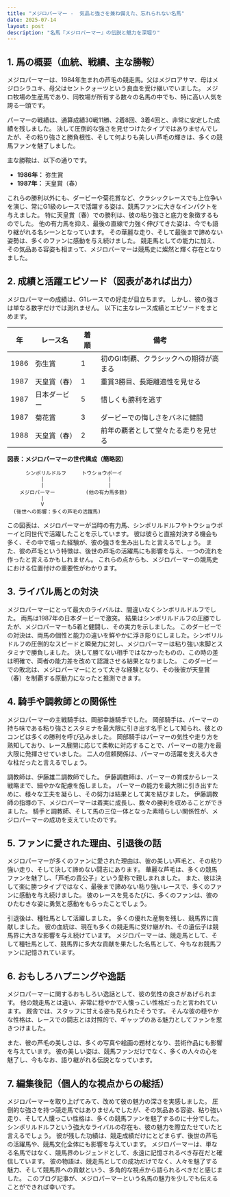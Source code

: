 ```yaml
---
title: "メジロパーマー -  気品と強さを兼ね備えた、忘れられない名馬"
date: 2025-07-14
layout: post
description: "名馬『メジロパーマー』の伝説と魅力を深堀り"
---
```


## 1. 馬の概要（血統、戦績、主な勝鞍）

メジロパーマーは、1984年生まれの芦毛の競走馬。父はメジロアサマ、母はメジロシラユキ、母父はセントクォーツという良血を受け継いでいました。  メジロ牧場の生産馬であり、同牧場が所有する数々の名馬の中でも、特に高い人気を誇る一頭です。

パーマーの戦績は、通算成績30戦11勝、2着8回、3着4回と、非常に安定した成績を残しました。  決して圧倒的な強さを見せつけたタイプではありませんでしたが、その粘り強さと勝負根性、そして何よりも美しい芦毛の輝きは、多くの競馬ファンを魅了しました。

主な勝鞍は、以下の通りです。

* **1986年：**  弥生賞
* **1987年：**  天皇賞（春）


これらの勝利以外にも、ダービーや菊花賞など、クラシックレースでも上位争いを演じ、常にG1級のレースで活躍する姿は、競馬ファンに大きなインパクトを与えました。  特に天皇賞（春）での勝利は、彼の粘り強さと底力を象徴するものでした。  他の有力馬を抑え、最後の直線で力強く伸びてきた姿は、今でも語り継がれる名シーンとなっています。  その華麗な走り、そして最後まで諦めない姿勢は、多くのファンに感動を与え続けました。  競走馬としての能力に加え、その気品ある容姿も相まって、メジロパーマーは競馬史に燦然と輝く存在となりました。


## 2. 成績と活躍エピソード（図表があれば出力）

メジロパーマーの成績は、G1レースでの好走が目立ちます。  しかし、彼の強さは単なる数字だけでは測れません。  以下に主なレース成績とエピソードをまとめます。

| 年 | レース名        | 着順 | 備考                                      |
|---|-----------------|-------|-------------------------------------------|
| 1986 | 弥生賞          | 1     | 初のGII制覇、クラシックへの期待が高まる |
| 1987 | 天皇賞（春）    | 1     | 重賞3勝目、長距離適性を見せる             |
| 1987 | 日本ダービー      | 5     | 惜しくも勝利を逃す                        |
| 1987 | 菊花賞          | 3     | ダービーでの悔しさをバネに健闘            |
| 1988 | 天皇賞（春）    | 2     | 前年の覇者として堂々たる走りを見せる       |


**図表：メジロパーマーの世代構成（簡略図）**

```
      シンボリルドルフ     トウショウボーイ
           |                     |
           |                     |
    メジロパーマー          (他の有力馬多数)
           |
           V
  (後世への影響：多くの芦毛の活躍馬)
```

この図表は、メジロパーマーが当時の有力馬、シンボリルドルフやトウショウボーイと同世代で活躍したことを示しています。  彼は彼らと直接対決する機会も多く、その中で培った経験が、彼の強さを生み出したと言えるでしょう。  また、彼の芦毛という特徴は、後世の芦毛の活躍馬にも影響を与え、一つの流れを作ったと言えるかもしれません。  これらの点からも、メジロパーマーの競馬史における位置付けの重要性がわかります。



## 3. ライバル馬との対決

メジロパーマーにとって最大のライバルは、間違いなくシンボリルドルフでした。  両馬は1987年の日本ダービーで激突。  結果はシンボリルドルフの圧勝でしたが、メジロパーマーも5着と健闘し、その実力を示しました。  このダービーでの対決は、両馬の個性と能力の違いを鮮やかに浮き彫りにしました。シンボリルドルフの圧倒的なスピードと瞬発力に対し、メジロパーマーは粘り強い末脚とスタミナで勝負しました。  決して勝てない相手ではなかったものの、この時の差は明確で、両者の能力差を改めて認識させる結果となりました。  このダービーでの敗北は、メジロパーマーにとって大きな経験となり、その後彼が天皇賞（春）を制覇する原動力になったと推測できます。


## 4. 騎手や調教師との関係性

メジロパーマーの主戦騎手は、岡部幸雄騎手でした。  岡部騎手は、パーマーの持ち味である粘り強さとスタミナを最大限に引き出す名手として知られ、彼とのコンビは多くの勝利を呼び込みました。  岡部騎手はパーマーの気性や走り方を熟知しており、レース展開に応じて柔軟に対応することで、パーマーの能力を最大限に発揮させていました。  二人の信頼関係は、パーマーの活躍を支える大きな柱だったと言えるでしょう。

調教師は、伊藤雄二調教師でした。  伊藤調教師は、パーマーの育成からレース戦略まで、細やかな配慮を施しました。  パーマーの能力を最大限に引き出すために、様々な工夫を凝らし、その努力は結果として実を結びました。  伊藤調教師の指導の下、メジロパーマーは着実に成長し、数々の勝利を収めることができました。  騎手と調教師、そして馬の三位一体となった素晴らしい関係性が、メジロパーマーの成功を支えていたのです。


## 5. ファンに愛された理由、引退後の話

メジロパーマーが多くのファンに愛された理由は、彼の美しい芦毛と、その粘り強い走り、そして決して諦めない闘志にあります。  華麗な芦毛は、多くの競馬ファンを魅了し、「芦毛の貴公子」という愛称で親しまれました。  また、彼は決して楽に勝つタイプではなく、最後まで諦めない粘り強いレースで、多くのファンに感動を与え続けました。  彼のレースを見るたびに、多くのファンは、彼のひたむきな姿に勇気と感動をもらったことでしょう。

引退後は、種牡馬として活躍しました。  多くの優れた産駒を残し、競馬界に貢献しました。  彼の血統は、現在も多くの競走馬に受け継がれ、その遺伝子は競馬界に大きな影響を与え続けています。  メジロパーマーは、競走馬として、そして種牡馬として、競馬界に多大な貢献を果たした名馬として、今もなお競馬ファンに記憶されています。


## 6. おもしろハプニングや逸話

メジロパーマーに関するおもしろい逸話として、彼の気性の良さがあげられます。  他の競走馬とは違い、非常に穏やかで人懐っこい性格だったと言われています。  厩舎では、スタッフに甘える姿も見られたそうです。  そんな彼の穏やかな性格は、レースでの闘志とは対照的で、ギャップのある魅力としてファンを惹きつけました。

また、彼の芦毛の美しさは、多くの写真や絵画の題材となり、芸術作品にも影響を与えています。  彼の美しい姿は、競馬ファンだけでなく、多くの人々の心を魅了し、今もなお、語り継がれる伝説となっています。


## 7. 編集後記（個人的な視点からの総括）

メジロパーマーを取り上げてみて、改めて彼の魅力の深さを実感しました。  圧倒的な強さを持つ競走馬ではありませんでしたが、その気品ある容姿、粘り強い走り、そして人懐っこい性格は、多くの競馬ファンを魅了するのに十分でした。  シンボリルドルフという強大なライバルの存在も、彼の魅力を際立たせていたと言えるでしょう。  彼が残した功績は、競走成績だけにとどまらず、後世の芦毛の活躍馬や、競馬文化全体にも影響を与えています。  メジロパーマーは、単なる名馬ではなく、競馬界のレジェンドとして、永遠に記憶されるべき存在だと確信しています。  彼の物語は、競走馬としての成功だけでなく、人々を魅了する魅力、そして競馬界への貢献という、多角的な視点から語られるべきだと感じました。  このブログ記事が、メジロパーマーという名馬の魅力を少しでも伝えることができれば幸いです。

